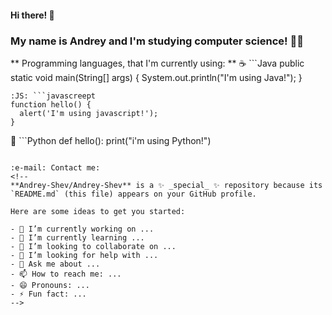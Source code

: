 #### Hi there! 👋
### My name is Andrey and I'm studying computer science! 🧑‍💻

** Programming languages, that I'm currently using: **
☕ ```Java
public static void main(String[] args) {
  System.out.println("I'm using Java!");
}
```
:JS: ```javascreept
function hello() {
  alert('I'm using javascript!');
}
```
🐍 ```Python
def hello():
  print("i\'m using Python!")
```

:e-mail: Contact me: 
<!--
**Andrey-Shev/Andrey-Shev** is a ✨ _special_ ✨ repository because its `README.md` (this file) appears on your GitHub profile.

Here are some ideas to get you started:

- 🔭 I’m currently working on ...
- 🌱 I’m currently learning ...
- 👯 I’m looking to collaborate on ...
- 🤔 I’m looking for help with ...
- 💬 Ask me about ...
- 📫 How to reach me: ...
- 😄 Pronouns: ...
- ⚡ Fun fact: ...
-->
